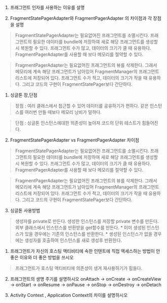 1. 프래그먼트 인자를 사용하는 이유를 설명


2. FragmentStatePagerAdapter와 FragmentPagerAdapter 의 차이점과 각 장점을 설명
> FragmentStatePagerAdapter는 필요없어진 프래그먼트를 소멸시킨다.
프래그먼트의 필요한 데이터를 bundle에 저장하여 새로 해당 프래그먼트를 생성할 시 복원할 수 있다.
프래그먼트 수가 많고, 데이터의 크기가 클 때 유용하다.
FragmentPagerAdapter를 사용할 때 보다 메모리를 절약할 수 있다.


> FragmentPagerAdapter는 필요없어진 프래그먼트의 뷰를 삭제한다.
그래서 메모리에 계속 해당 프래그먼트가 남아있어 FragmentManager의 프래그먼트 리스트에 저장되어 있다.
프래그먼트 수가 적고, 데이터의 크기가 작을 때 유용하다.
그리고 코드의 구현이 FragmentStatePager보다 간단하다.


1. 싱글톤 장,단점
> 장점 : 여러 클래스에서 접근할 수 있어 데이터를 공유하기가 편하다.
	  같은 인스턴스를 여러번 만들 때보다 메모리 낭비가 덜하다.

> 단점 : 싱글톤 인스턴스에대한 의존성이 높아져 코드의 단위 테스트가 힘들어진다.

2. FragmentStatePagerAdapter vs FragmentPagerAdapter 차이점
> FragmentStatePagerAdapter는 필요없어진 프래그먼트를 소멸시킨다.
프래그먼트의 필요한 데이터를 bundle에 저장하여 새로 해당 프래그먼트를 생성할 시 복원할 수 있다.
프래그먼트 수가 많고, 데이터의 크기가 클 때 유용하다.
FragmentPagerAdapter를 사용할 때 보다 메모리를 절약할 수 있다.


> FragmentPagerAdapter는 필요없어진 프래그먼트의 뷰를 삭제한다.
그래서 메모리에 계속 해당 프래그먼트가 남아있어 FragmentManager의 프래그먼트 리스트에 저장되어 있다.
프래그먼트 수가 적고, 데이터의 크기가 작을 때 유용하다.
그리고 코드의 구현이 FragmentStatePager보다 간단하다.

3. 싱글톤 사용방법
> 생성자를 private로 만든다.
> 생성한 인스턴스를 저장할 private 변수를 만든다.
> 외부 클래스에서 인스턴스를 반환받을 get함수를 만든다.
	* 이미 생성된 인스턴스가 있을 경우에는 기존의 인스턴스를 반환한다.
	* 생성된 인스턴스가 없을 경우에는 생성자를 호출하여 인스턴스를 새로 생성후 반환한다.

1. 프래그먼트가 자신의 호스팅 액티비티에 속한 인텐트에 직접 액세스하는 방법이 안 좋은 이유와 더 좋은 방법을 쓰시오
> 프래그먼트가 호스팅 액티비티에 의존성이 생겨 재사용하기가 힘들다.

2. 프래그먼트의 생명 주기를 설명하시오
onAttach -> onCreate -> onCreateView -> onStart -> onResume -> onPause -> onStop -> onDestroy -> onDetach

3. Activity Context , Application Context의 차이를 설명하시오
